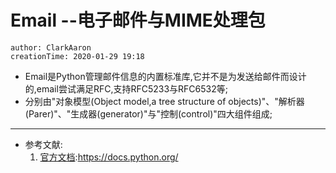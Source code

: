 # Email --电子邮件与MIME处理包
```
author: ClarkAaron
creationTime: 2020-01-29 19:18
```
* Email是Python管理邮件信息的内置标准库,它并不是为发送给邮件而设计的,email尝试满足RFC,支持RFC5233与RFC6532等;
* 分别由"对象模型(Object model,a tree structure of objects)"、"解析器(Parer)"、"生成器(generator)"与"控制(control)"四大组件组成; 

---
* 参考文献:
  1. [官方文档](https://docs.python.org/3/library/email.html?highlight=email#module-email):<https://docs.python.org/>